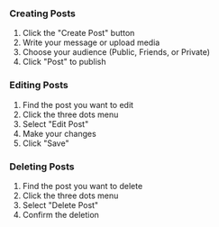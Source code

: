 ### Creating Posts

1. Click the "Create Post" button
2. Write your message or upload media
3. Choose your audience (Public, Friends, or Private)
4. Click "Post" to publish

### Editing Posts

1. Find the post you want to edit
2. Click the three dots menu
3. Select "Edit Post"
4. Make your changes
5. Click "Save"

### Deleting Posts

1. Find the post you want to delete
2. Click the three dots menu
3. Select "Delete Post"
4. Confirm the deletion